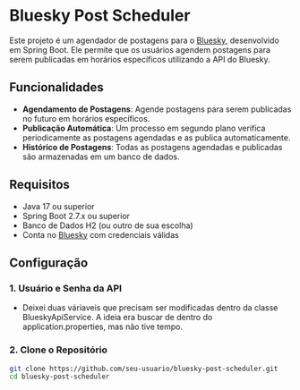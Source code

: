 # Bluesky Post Scheduler

Este projeto é um agendador de postagens para o [Bluesky](https://bsky.app), desenvolvido em Spring Boot. Ele permite que os usuários agendem postagens para serem publicadas em horários específicos utilizando a API do Bluesky.

## Funcionalidades

- **Agendamento de Postagens**: Agende postagens para serem publicadas no futuro em horários específicos.
- **Publicação Automática**: Um processo em segundo plano verifica periodicamente as postagens agendadas e as publica automaticamente.
- **Histórico de Postagens**: Todas as postagens agendadas e publicadas são armazenadas em um banco de dados.

## Requisitos

- Java 17 ou superior
- Spring Boot 2.7.x ou superior
- Banco de Dados H2 (ou outro de sua escolha)
- Conta no [Bluesky](https://bsky.app) com credenciais válidas

## Configuração

### 1. Usuário e Senha da API

- Deixei duas váriaveis que precisam ser modificadas dentro da classe BlueskyApiService. A ideia era buscar de dentro do application.properties, mas não tive tempo.

### 2. Clone o Repositório

```bash
git clone https://github.com/seu-usuario/bluesky-post-scheduler.git
cd bluesky-post-scheduler



